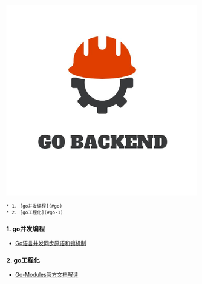 <div align=center width=55%><img src="/assets/logo.jpg"/></div>

<!-- vscode-markdown-toc -->
	* 1. [go并发编程](#go)
	* 2. [go工程化](#go-1)

<!-- vscode-markdown-toc-config
	numbering=true
	autoSave=true
	/vscode-markdown-toc-config -->
<!-- /vscode-markdown-toc -->

###  1. <a name='go'></a>go并发编程

* [Go语言并发同步原语和锁机制](docs/Go语言并发同步原语和锁.md)

###  2. <a name='go-1'></a>go工程化

* [Go-Modules官方文档解读](docs/Go-Modules官方文档解读.md)